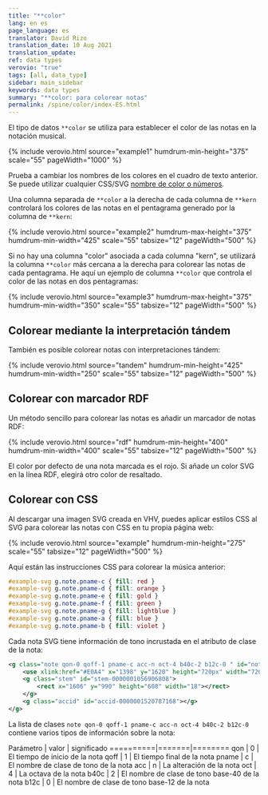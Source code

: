 ```yaml
---
title: "**color"
lang: en es
page_language: es
translator: David Rizo
translation_date: 10 Aug 2021
translation_update:
ref: data types
verovio: "true"
tags: [all, data_type]
sidebar: main_sidebar
keywords: data types
summary: "**color: para colorear notas"
permalink: /spine/color/index-ES.html
---
```


El tipo de datos `**color` se utiliza para establecer el color de las notas en la notación musical.



{% include verovio.html
	source="example1"
	humdrum-min-height="375"
	scale="55"
	pageWidth="1000"
%}
<script type="application/x-humdrum" id="example1">
**kern	**color
*M4/4	*
=1	=1
4c	hotpink
4g	.
4d	chartreuse
4f	.
=2	=2
2c	black
.	.
2g	.
.	.
=3	=3
4c	#9900bb44
4g	.
4r	hsl(184,49%,61%)
4c;	.
==	==
*-	*-
</script>

Prueba a cambiar los nombres de los colores en el cuadro de texto anterior.  Se puede utilizar cualquier CSS/SVG <a target="_blank" href="https://www.w3.org/TR/2018/REC-css-color-3-20180619/#svg-color">nombre de color o números</a>.


Una columna separada de `**color` a la derecha de cada columna de `**kern` controlará los colores de las notas en el pentagrama generado por la columna de `**kern`:


{% include verovio.html
	source="example2"
	humdrum-max-height="375"
	humdrum-min-width="425"
	scale="55"
	tabsize="12"
	pageWidth="500"
%}
<script type="application/x-humdrum" id="example2">
**kern	**color	**kern	**color
*	*	*M4/4	*
=1	=1	=1	=1
2E	chartreuse	4c	hotpink
.	.	4g	.
2AA	hotpink	4d	chartreuse
.	.	4f	.
=2	=2	=2	=2
4E	#f00	2c	black
4GG	.	.	.
4BB	lightblue	2g	.
4D	.	.	.
=3	=3	=3	=3
1E	orange	4c	#9900bb44
.	.	4g	.
.	.	4r	hsl(184,49%,61%)
.	.	4c;	.
==	==	==	==
*-	*-	*-	*-
</script>


Si no hay una columna "color" asociada a cada columna "kern", se utilizará la columna `**color` más cercana a la derecha para colorear las notas de cada pentagrama.  He aquí un ejemplo de columna `**color` que controla el color de las notas en dos pentagramas:


{% include verovio.html
	source="example3"
	humdrum-max-height="375"
	humdrum-min-width="350"
	scale="55"
	tabsize="12"
	pageWidth="500"
%}
<script type="application/x-humdrum" id="example3">
**kern	**kern	**color
*	*M4/4	*
=1	=1	=1
2E	4c	hotpink
.	4g	.
2AA	4d	chartreuse
.	4f	.
=2	=2	=2
4E	2c	black
4GG	.	.
4BB	2g	.
4D	.	.
=3	=3	=3
1E	4c	#9900bb44
.	4g	.
.	4r	hsl(184,49%,61%)
.	4c;	.
==	==	==
*-	*-	*-
</script>


## Colorear mediante la interpretación tándem ##

También es posible colorear notas con interpretaciones tándem:


{% include verovio.html
	source="tandem"
	humdrum-min-height="425"
	humdrum-min-width="250"
	scale="55"
	tabsize="12"
	pageWidth="500"
%}
<script type="application/x-humdrum" id="tandem">
**kern
*M4/4
=1
*color:hotpink
4c
4g
*color:chartreuse
4d
4f
=2
*color:black
2c
2g
=3
*color:#9900bb44
4c
4g
*color:hsl(184,49%,61%)
4r
4c;
==
*-
</script>


## Colorear con marcador RDF ##

Un método sencillo para colorear las notas es añadir un marcador de notas RDF:

{% include verovio.html
	source="rdf"
	humdrum-min-height="400"
	humdrum-min-width="400"
	scale="55"
	tabsize="12"
	pageWidth="500"
%}
<script type="application/x-humdrum" id="rdf">
**kern
*M4/4
=1
4c
4g@
4dN
4fZ
=2
2cZ
2g
=3
4cN
4gN
4r@
4c;
==
*-
!!!RDF**kern: @ = marked note
!!!RDF**kern: N = marked note, color=chartreuse
!!!RDF**kern: Z = marked note, color="#ccaa11"
</script>

El color por defecto de una nota marcada es el rojo.  Si añade un color SVG en la línea RDF, elegirá otro color de resaltado.



## Colorear con CSS ##

Al descargar una imagen SVG creada en VHV, puedes aplicar estilos CSS al SVG para colorear las notas con CSS en tu propia página web:

{% include verovio.html
	source="example"
	humdrum-min-height="275"
	scale="55"
	tabsize="12"
	pageWidth="500"
%}
<script type="application/x-humdrum" id="example">
**kern
*M4/4
=1
4c
4d
4e
4f
=2
4g
4a
4b
4cc
==
*-
</script>

<style>
	#example-svg g.note.pname-c { fill: red }
	#example-svg g.note.pname-d { fill: orange }
	#example-svg g.note.pname-e { fill: gold }
	#example-svg g.note.pname-f { fill: green }
	#example-svg g.note.pname-g { fill: lightblue }
	#example-svg g.note.pname-a { fill: blue }
	#example-svg g.note.pname-b { fill: violet }
</style>

Aquí están las instrucciones CSS para colorear la música anterior:

```css
#example-svg g.note.pname-c { fill: red }
#example-svg g.note.pname-d { fill: orange }
#example-svg g.note.pname-e { fill: gold }
#example-svg g.note.pname-f { fill: green }
#example-svg g.note.pname-g { fill: lightblue }
#example-svg g.note.pname-a { fill: blue }
#example-svg g.note.pname-b { fill: violet }
```

Cada nota SVG tiene información de tono incrustada en el atributo de clase de la nota:

```xml
<g class="note qon-0 qoff-1 pname-c acc-n oct-4 b40c-2 b12c-0 " id="note-L4F1">
	<use xlink:href="#E0A4" x="1398" y="1620" height="720px" width="720px"></use>
	<g class="stem" id="stem-0000001056906808">
		<rect x="1606" y="990" height="608" width="18"></rect>
	</g>
	<g class="accid" id="accid-0000001520787168"></g>
</g>
```

La lista de clases `note qon-0 qoff-1 pname-c acc-n oct-4 b40c-2 b12c-0` contiene varios tipos de información sobre la nota:

Parámetro | valor | significado
==========|=======|========
qon       | 0     | El tiempo de inicio de la nota
qoff      | 1     | El tiempo final de la nota
pname     | c     | El nombre de clase de tono de la nota
acc       | n     | La alteración de la nota
oct       | 4     | La octava de la nota
b40c      | 2     | El nombre de clase de tono base-40 de la nota
b12c      | 0     | El nombre de clase de tono base-12 de la nota





